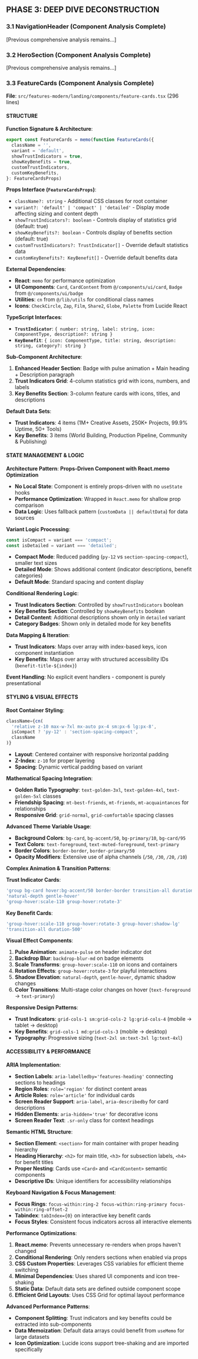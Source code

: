 ## PHASE 3: DEEP DIVE DECONSTRUCTION

### 3.1 NavigationHeader (Component Analysis Complete)
[Previous comprehensive analysis remains...]

### 3.2 HeroSection (Component Analysis Complete)  
[Previous comprehensive analysis remains...]

### 3.3 FeatureCards (Component Analysis Complete)

**File**: `src/features-modern/landing/components/feature-cards.tsx` (296 lines)

#### **STRUCTURE**

**Function Signature & Architecture**:
```typescript
export const FeatureCards = memo(function FeatureCards({
  className = '',
  variant = 'default',
  showTrustIndicators = true,
  showKeyBenefits = true,
  customTrustIndicators,
  customKeyBenefits,
}: FeatureCardsProps)
```

**Props Interface (`FeatureCardsProps`)**:
- `className?: string` - Additional CSS classes for root container
- `variant?: 'default' | 'compact' | 'detailed'` - Display mode affecting sizing and content depth
- `showTrustIndicators?: boolean` - Controls display of statistics grid (default: true)
- `showKeyBenefits?: boolean` - Controls display of benefits section (default: true)
- `customTrustIndicators?: TrustIndicator[]` - Override default statistics data
- `customKeyBenefits?: KeyBenefit[]` - Override default benefits data

**External Dependencies**:
- **React**: `memo` for performance optimization
- **UI Components**: `Card`, `CardContent` from `@/components/ui/card`, `Badge` from `@/components/ui/badge`
- **Utilities**: `cn` from `@/lib/utils` for conditional class names
- **Icons**: `CheckCircle`, `Zap`, `Film`, `Share2`, `Globe`, `Palette` from Lucide React

**TypeScript Interfaces**:
- **`TrustIndicator`**: `{ number: string, label: string, icon: ComponentType, description?: string }`
- **`KeyBenefit`**: `{ icon: ComponentType, title: string, description: string, category?: string }`

**Sub-Component Architecture**:
1. **Enhanced Header Section**: Badge with pulse animation + Main heading + Description paragraph
2. **Trust Indicators Grid**: 4-column statistics grid with icons, numbers, and labels
3. **Key Benefits Section**: 3-column feature cards with icons, titles, and descriptions

**Default Data Sets**:
- **Trust Indicators**: 4 items (1M+ Creative Assets, 250K+ Projects, 99.9% Uptime, 50+ Tools)
- **Key Benefits**: 3 items (World Building, Production Pipeline, Community & Publishing)

#### **STATE MANAGEMENT & LOGIC**

**Architecture Pattern**: **Props-Driven Component with React.memo Optimization**
- **No Local State**: Component is entirely props-driven with no `useState` hooks
- **Performance Optimization**: Wrapped in `React.memo` for shallow prop comparison
- **Data Logic**: Uses fallback pattern (`customData || defaultData`) for data sources

**Variant Logic Processing**:
```typescript
const isCompact = variant === 'compact';
const isDetailed = variant === 'detailed';
```
- **Compact Mode**: Reduced padding (`py-12` vs `section-spacing-compact`), smaller text sizes
- **Detailed Mode**: Shows additional content (indicator descriptions, benefit categories)
- **Default Mode**: Standard spacing and content display

**Conditional Rendering Logic**:
- **Trust Indicators Section**: Controlled by `showTrustIndicators` boolean
- **Key Benefits Section**: Controlled by `showKeyBenefits` boolean  
- **Detail Content**: Additional descriptions shown only in `detailed` variant
- **Category Badges**: Shown only in detailed mode for key benefits

**Data Mapping & Iteration**:
- **Trust Indicators**: Maps over array with index-based keys, icon component instantiation
- **Key Benefits**: Maps over array with structured accessibility IDs (`benefit-title-${index}`)

**Event Handling**: No explicit event handlers - component is purely presentational

#### **STYLING & VISUAL EFFECTS**

**Root Container Styling**:
```typescript
className={cn(
  'relative z-10 max-w-7xl mx-auto px-4 sm:px-6 lg:px-8',
  isCompact ? 'py-12' : 'section-spacing-compact',
  className
)}
```
- **Layout**: Centered container with responsive horizontal padding
- **Z-Index**: `z-10` for proper layering
- **Spacing**: Dynamic vertical padding based on variant

**Mathematical Spacing Integration**:
- **Golden Ratio Typography**: `text-golden-3xl`, `text-golden-4xl`, `text-golden-5xl` classes
- **Friendship Spacing**: `mt-best-friends`, `mt-friends`, `mt-acquaintances` for relationships
- **Responsive Grid**: `grid-normal`, `grid-comfortable` spacing classes

**Advanced Theme Variable Usage**:
- **Background Colors**: `bg-card`, `bg-accent/50`, `bg-primary/10`, `bg-card/95`
- **Text Colors**: `text-foreground`, `text-muted-foreground`, `text-primary`
- **Border Colors**: `border-border`, `border-primary/50`
- **Opacity Modifiers**: Extensive use of alpha channels (`/50`, `/30`, `/20`, `/10`)

**Complex Animation & Transition Patterns**:

**Trust Indicator Cards**:
```typescript
'group bg-card hover:bg-accent/50 border-border transition-all duration-500'
'natural-depth gentle-hover'
'group-hover:scale-110 group-hover:rotate-3'
```

**Key Benefit Cards**:
```typescript
'group-hover:scale-110 group-hover:rotate-3 group-hover:shadow-lg'
'transition-all duration-500'
```

**Visual Effect Components**:
1. **Pulse Animation**: `animate-pulse` on header indicator dot
2. **Backdrop Blur**: `backdrop-blur-md` on badge elements
3. **Scale Transforms**: `group-hover:scale-110` on icons and containers
4. **Rotation Effects**: `group-hover:rotate-3` for playful interactions
5. **Shadow Elevation**: `natural-depth`, `gentle-hover`, dynamic shadow changes
6. **Color Transitions**: Multi-stage color changes on hover (`text-foreground` → `text-primary`)

**Responsive Design Patterns**:
- **Trust Indicators**: `grid-cols-1 sm:grid-cols-2 lg:grid-cols-4` (mobile → tablet → desktop)
- **Key Benefits**: `grid-cols-1 md:grid-cols-3` (mobile → desktop)
- **Typography**: Progressive sizing (`text-2xl sm:text-3xl lg:text-4xl`)

#### **ACCESSIBILITY & PERFORMANCE**

**ARIA Implementation**:
- **Section Labels**: `aria-labelledby='features-heading'` connecting sections to headings
- **Region Roles**: `role='region'` for distinct content areas
- **Article Roles**: `role='article'` for individual cards
- **Screen Reader Support**: `aria-label`, `aria-describedby` for card descriptions
- **Hidden Elements**: `aria-hidden='true'` for decorative icons
- **Screen Reader Text**: `.sr-only` class for context headings

**Semantic HTML Structure**:
- **Section Element**: `<section>` for main container with proper heading hierarchy
- **Heading Hierarchy**: `<h2>` for main title, `<h3>` for subsection labels, `<h4>` for benefit titles
- **Proper Nesting**: Cards use `<Card>` and `<CardContent>` semantic components
- **Descriptive IDs**: Unique identifiers for accessibility relationships

**Keyboard Navigation & Focus Management**:
- **Focus Rings**: `focus-within:ring-2 focus-within:ring-primary focus-within:ring-offset-2`
- **Tabindex**: `tabIndex={0}` on interactive key benefit cards
- **Focus Styles**: Consistent focus indicators across all interactive elements

**Performance Optimizations**:
1. **React.memo**: Prevents unnecessary re-renders when props haven't changed
2. **Conditional Rendering**: Only renders sections when enabled via props
3. **CSS Custom Properties**: Leverages CSS variables for efficient theme switching
4. **Minimal Dependencies**: Uses shared UI components and icon tree-shaking
5. **Static Data**: Default data sets are defined outside component scope
6. **Efficient Grid Layouts**: Uses CSS Grid for optimal layout performance

**Advanced Performance Patterns**:
- **Component Splitting**: Trust indicators and key benefits could be extracted into sub-components
- **Data Memoization**: Default data arrays could benefit from `useMemo` for large datasets
- **Icon Optimization**: Lucide icons support tree-shaking and are imported specifically